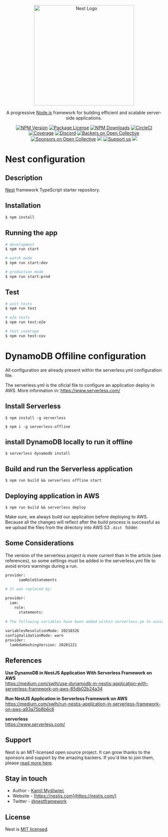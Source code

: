 <p align="center">
  <a href="http://nestjs.com/" target="blank"><img src="https://nestjs.com/img/logo_text.svg" width="320" alt="Nest Logo" /></a>
</p>

[circleci-image]: https://img.shields.io/circleci/build/github/nestjs/nest/master?token=abc123def456
[circleci-url]: https://circleci.com/gh/nestjs/nest

  <p align="center">A progressive <a href="http://nodejs.org" target="_blank">Node.js</a> framework for building efficient and scalable server-side applications.</p>
    <p align="center">
<a href="https://www.npmjs.com/~nestjscore" target="_blank"><img src="https://img.shields.io/npm/v/@nestjs/core.svg" alt="NPM Version" /></a>
<a href="https://www.npmjs.com/~nestjscore" target="_blank"><img src="https://img.shields.io/npm/l/@nestjs/core.svg" alt="Package License" /></a>
<a href="https://www.npmjs.com/~nestjscore" target="_blank"><img src="https://img.shields.io/npm/dm/@nestjs/common.svg" alt="NPM Downloads" /></a>
<a href="https://circleci.com/gh/nestjs/nest" target="_blank"><img src="https://img.shields.io/circleci/build/github/nestjs/nest/master" alt="CircleCI" /></a>
<a href="https://coveralls.io/github/nestjs/nest?branch=master" target="_blank"><img src="https://coveralls.io/repos/github/nestjs/nest/badge.svg?branch=master#9" alt="Coverage" /></a>
<a href="https://discord.gg/G7Qnnhy" target="_blank"><img src="https://img.shields.io/badge/discord-online-brightgreen.svg" alt="Discord"/></a>
<a href="https://opencollective.com/nest#backer" target="_blank"><img src="https://opencollective.com/nest/backers/badge.svg" alt="Backers on Open Collective" /></a>
<a href="https://opencollective.com/nest#sponsor" target="_blank"><img src="https://opencollective.com/nest/sponsors/badge.svg" alt="Sponsors on Open Collective" /></a>
  <a href="https://paypal.me/kamilmysliwiec" target="_blank"><img src="https://img.shields.io/badge/Donate-PayPal-ff3f59.svg"/></a>
    <a href="https://opencollective.com/nest#sponsor"  target="_blank"><img src="https://img.shields.io/badge/Support%20us-Open%20Collective-41B883.svg" alt="Support us"></a>
  <a href="https://twitter.com/nestframework" target="_blank"><img src="https://img.shields.io/twitter/follow/nestframework.svg?style=social&label=Follow"></a>
</p>
  <!--[![Backers on Open Collective](https://opencollective.com/nest/backers/badge.svg)](https://opencollective.com/nest#backer)
  [![Sponsors on Open Collective](https://opencollective.com/nest/sponsors/badge.svg)](https://opencollective.com/nest#sponsor)-->

# Nest configuration

## Description

[Nest](https://github.com/nestjs/nest) framework TypeScript starter repository.

## Installation

```bash
$ npm install
```

## Running the app

```bash
# development
$ npm run start

# watch mode
$ npm run start:dev

# production mode
$ npm run start:prod
```

## Test

```bash
# unit tests
$ npm run test

# e2e tests
$ npm run test:e2e

# test coverage
$ npm run test:cov
```

# DynamoDB Offiline configuration

All configuration are already present within the serverless.yml configuration file. 

The serverless.yml is the oficial file to configure an application deploy in AWS. More information in: https://www.serverless.com/

## Install Serverless
```
$ npm install -g serverless

$ npm i -g serverless-offline
```

## install DynamoDB locally to run it offline
```
$ serverless dynamodb install
```
## Build and run the Serverless application
```
$ npm run build && serverless offline start
```
## Deploying application in AWS
```
$ npm run build && serverless deploy
```
Make sure, we always build our application before deploying to AWS. Because all the changes will reflect after the build process is successful as we upload the files from the directory into AWS S3 <code>.dist </code> folder.

## Some Considerations
The version of the serverless project is more current than in the article (see references), so some settings must be added in the serverless.yml file to avoid errors warnings during a run.

```bash
provider:
	  iamRoleStatements
	
# It was replaced by:

provider:
  iam:
    role:
      statements:
	
# The following variables have been added within serverless.ym to avoid warnings during the run
	
variablesResolutionMode: 20210326
configValidationMode: warn
provider:
  lambdaHashingVersion: 20201221

```
## References

<b>Use DynamoDB in NestJS Application With Serverless Framework on AWS</b><br>
https://medium.com/swlh/use-dynamodb-in-nestjs-application-with-serverless-framework-on-aws-85db02b24a34

<b>Run NestJS Application in Serverless Framework on AWS</b><br>
https://medium.com/swlh/run-nestjs-application-in-serverless-framework-on-aws-a93a75b8b6c6

<b>serverless</b><br>
https://www.serverless.com/


## Support

Nest is an MIT-licensed open source project. It can grow thanks to the sponsors and support by the amazing backers. If you'd like to join them, please [read more here](https://docs.nestjs.com/support).

## Stay in touch

- Author - [Kamil Myśliwiec](https://kamilmysliwiec.com)
- Website - [https://nestjs.com](https://nestjs.com/)
- Twitter - [@nestframework](https://twitter.com/nestframework)

## License

Nest is [MIT licensed](LICENSE).

